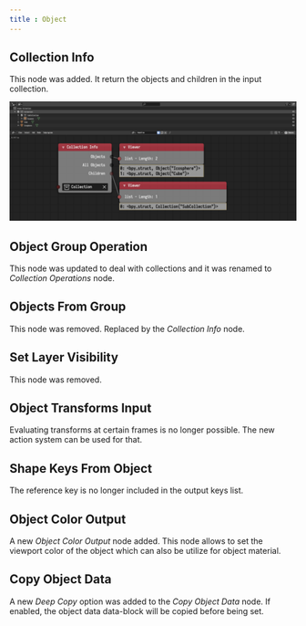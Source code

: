 ```yaml
---
title : Object
---
```



## Collection Info

This node was added. It return the objects and children in the input
collection.

![Collection Info](collection_info.png)

## Object Group Operation

This node was updated to deal with collections and it was renamed to
*Collection Operations* node.

## Objects From Group

This node was removed. Replaced by the *Collection Info* node.

## Set Layer Visibility

This node was removed.

## Object Transforms Input

Evaluating transforms at certain frames is no longer possible. The new action
system can be used for that.

## Shape Keys From Object

The reference key is no longer included in the output keys list.

## Object Color Output

A new *Object Color Output* node added. This node allows to set the viewport
color of the object which can also be utilize for object material.

## Copy Object Data

A new *Deep Copy* option was added to the *Copy Object Data* node. If enabled,
the object data data-block will be copied before being set.
